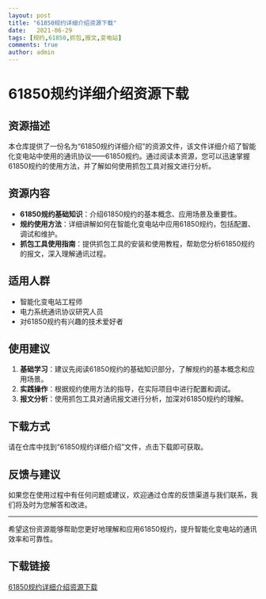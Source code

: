 ```yaml
---
layout: post
title: "61850规约详细介绍资源下载"
date:   2021-06-29
tags: [规约,61850,抓包,报文,变电站]
comments: true
author: admin
---
```

# 61850规约详细介绍资源下载

## 资源描述

本仓库提供了一份名为“61850规约详细介绍”的资源文件，该文件详细介绍了智能化变电站中使用的通讯协议——61850规约。通过阅读本资源，您可以迅速掌握61850规约的使用方法，并了解如何使用抓包工具对报文进行分析。

## 资源内容

- **61850规约基础知识**：介绍61850规约的基本概念、应用场景及重要性。
- **规约使用方法**：详细讲解如何在智能化变电站中应用61850规约，包括配置、调试和维护。
- **抓包工具使用指南**：提供抓包工具的安装和使用教程，帮助您分析61850规约的报文，深入理解通讯过程。

## 适用人群

- 智能化变电站工程师
- 电力系统通讯协议研究人员
- 对61850规约有兴趣的技术爱好者

## 使用建议

1. **基础学习**：建议先阅读61850规约的基础知识部分，了解规约的基本概念和应用场景。
2. **实践操作**：根据规约使用方法的指导，在实际项目中进行配置和调试。
3. **报文分析**：使用抓包工具对通讯报文进行分析，加深对61850规约的理解。

## 下载方式

请在仓库中找到“61850规约详细介绍”文件，点击下载即可获取。

## 反馈与建议

如果您在使用过程中有任何问题或建议，欢迎通过仓库的反馈渠道与我们联系，我们将及时为您解答和改进。

---

希望这份资源能够帮助您更好地理解和应用61850规约，提升智能化变电站的通讯效率和可靠性。

## 下载链接

[61850规约详细介绍资源下载](https://pan.quark.cn/s/be3976b12926)